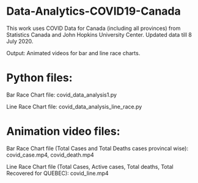 # Data-Analytics-COVID19-Canada
This work uses COVID Data for Canada (including all provinces) from Statistics Canada and John Hopkins University Center.
Updated data till 8 July 2020.


Output: Animated videos for bar and line race charts.


# Python files: 
Bar Race Chart file: covid_data_analysis1.py

Line Race Chart file: covid_data_analysis_line_race.py

# Animation video files:
Bar Race Chart file (Total Cases and Total Deaths cases provincal wise): covid_case.mp4, covid_death.mp4

Line Race Chart file (Total Cases, Active cases, Total deaths, Total Recovered for QUEBEC): covid_line.mp4
